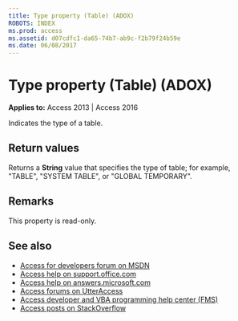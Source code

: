 ```yaml
---
title: Type property (Table) (ADOX)
ROBOTS: INDEX
ms.prod: access
ms.assetid: d07cdfc1-da65-74b7-ab9c-f2b79f24b59e
ms.date: 06/08/2017
---
```



# Type property (Table) (ADOX)

**Applies to:** Access 2013 | Access 2016

Indicates the type of a table.

## Return values

Returns a **String** value that specifies the type of table; for example, "TABLE", "SYSTEM TABLE", or "GLOBAL TEMPORARY".


## Remarks

This property is read-only.

## See also

- [Access for developers forum on MSDN](https://social.msdn.microsoft.com/Forums/office/en-US/home?forum=accessdev)
- [Access help on support.office.com](https://support.office.com/search/results?query=Access)
- [Access help on answers.microsoft.com](https://answers.microsoft.com/en-us/msoffice/forum?page=1&;tab=question&;status=all&;auth=1)
- [Access forums on UtterAccess](http://www.utteraccess.com/forum/index.php?act=idx)
- [Access developer and VBA programming help center (FMS)](http://www.fmsinc.com/MicrosoftAccess/developer/)
- [Access posts on StackOverflow](https://stackoverflow.com/questions/tagged/ms-access)
